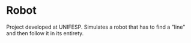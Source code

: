 # Robot
Project developed at UNIFESP. 
Simulates a robot that has to find a "line" and then follow it in its entirety.
